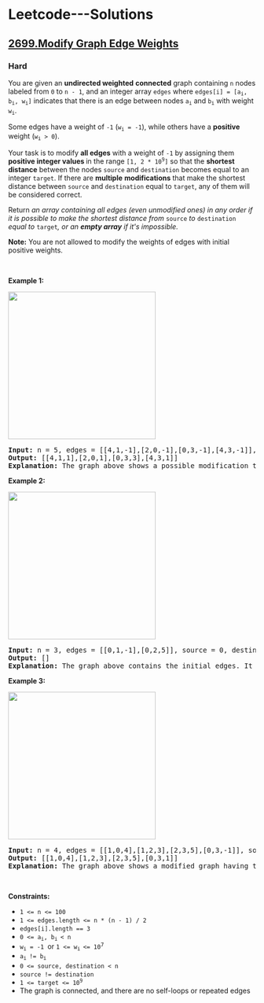 # Leetcode---Solutions
<h2>
    <a href="https://leetcode.com/problems/modify-graph-edge-weights/?envType=daily-question&envId=2024-08-30">
        2699.Modify Graph Edge Weights
    </a>
</h2>
<h3>
    Hard
</h3>
<p>You are given an <strong>undirected weighted</strong> <strong>connected</strong> graph containing <code>n</code> nodes labeled from <code>0</code> to <code>n - 1</code>, and an integer array <code>edges</code> where <code>edges[i] = [a<sub>i</sub>, b<sub>i</sub>, w<sub>i</sub>]</code> indicates that there is an edge between nodes <code>a<sub>i</sub></code> and <code>b<sub>i</sub></code> with weight <code>w<sub>i</sub></code>.</p>

<p>Some edges have a weight of <code>-1</code> (<code>w<sub>i</sub> = -1</code>), while others have a <strong>positive</strong> weight (<code>w<sub>i</sub> &gt; 0</code>).</p>

<p>Your task is to modify <strong>all edges</strong> with a weight of <code>-1</code> by assigning them <strong>positive integer values </strong>in the range <code>[1, 2 * 10<sup>9</sup>]</code> so that the <strong>shortest distance</strong> between the nodes <code>source</code> and <code>destination</code> becomes equal to an integer <code>target</code>. If there are <strong>multiple</strong> <strong>modifications</strong> that make the shortest distance between <code>source</code> and <code>destination</code> equal to <code>target</code>, any of them will be considered correct.</p>

<p>Return <em>an array containing all edges (even unmodified ones) in any order if it is possible to make the shortest distance from </em><code>source</code><em> to </em><code>destination</code><em> equal to </em><code>target</code><em>, or an <strong>empty array</strong> if it's impossible.</em></p>

<p><strong>Note:</strong> You are not allowed to modify the weights of edges with initial positive weights.</p>

<p>&nbsp;</p>
<p><strong>Example 1:</strong></p>

<p><strong><img alt="" src="https://assets.leetcode.com/uploads/2023/04/18/graph.png" style="width: 300px; height: 300px;"></strong></p>

<pre><strong>Input:</strong> n = 5, edges = [[4,1,-1],[2,0,-1],[0,3,-1],[4,3,-1]], source = 0, destination = 1, target = 5
<strong>Output:</strong> [[4,1,1],[2,0,1],[0,3,3],[4,3,1]]
<strong>Explanation:</strong> The graph above shows a possible modification to the edges, making the distance from 0 to 1 equal to 5.
</pre>

<p><strong>Example 2:</strong></p>

<p><strong><img alt="" src="https://assets.leetcode.com/uploads/2023/04/18/graph-2.png" style="width: 300px; height: 300px;"></strong></p>

<pre><strong>Input:</strong> n = 3, edges = [[0,1,-1],[0,2,5]], source = 0, destination = 2, target = 6
<strong>Output:</strong> []
<strong>Explanation:</strong> The graph above contains the initial edges. It is not possible to make the distance from 0 to 2 equal to 6 by modifying the edge with weight -1. So, an empty array is returned.
</pre>

<p><strong>Example 3:</strong></p>

<p><strong><img alt="" src="https://assets.leetcode.com/uploads/2023/04/19/graph-3.png" style="width: 300px; height: 300px;"></strong></p>

<pre><strong>Input:</strong> n = 4, edges = [[1,0,4],[1,2,3],[2,3,5],[0,3,-1]], source = 0, destination = 2, target = 6
<strong>Output:</strong> [[1,0,4],[1,2,3],[2,3,5],[0,3,1]]
<strong>Explanation:</strong> The graph above shows a modified graph having the shortest distance from 0 to 2 as 6.
</pre>

<p>&nbsp;</p>
<p><strong>Constraints:</strong></p>

<ul>
	<li><code>1 &lt;= n &lt;= 100</code></li>
	<li><code><font face="monospace">1 &lt;= edges.length &lt;= n * (n - 1) / 2</font></code></li>
	<li><code>edges[i].length == 3</code></li>
	<li><code>0 &lt;= a<sub>i</sub>, b<sub>i&nbsp;</sub>&lt;&nbsp;n</code></li>
	<li><code><font face="monospace">w<sub>i</sub>&nbsp;= -1&nbsp;</font></code>or <code><font face="monospace">1 &lt;= w<sub>i&nbsp;</sub>&lt;= 10<sup><span style="font-size: 10.8333px;">7</span></sup></font></code></li>
	<li><code>a<sub>i&nbsp;</sub>!=&nbsp;b<sub>i</sub></code></li>
	<li><code>0 &lt;= source, destination &lt; n</code></li>
	<li><code>source != destination</code></li>
	<li><code><font face="monospace">1 &lt;= target &lt;= 10<sup>9</sup></font></code></li>
	<li>The graph is connected, and there are no self-loops or repeated edges</li>
</ul>